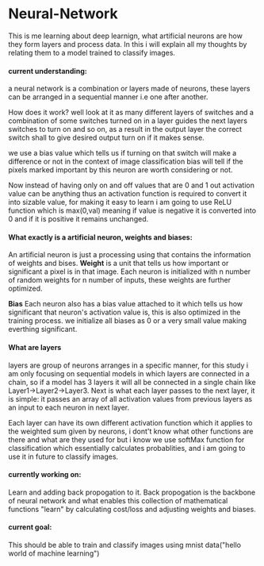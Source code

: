 # Neural-Network

This is me learning about deep learnign, what artificial neurons are how they form layers and process data.
In this i will explain all my thoughts by relating them to a model trained to classify images.

<h4>current understanding:</h4>a neural network is a combination or layers made of neurons, these layers can be arranged in a sequential manner i.e one after another.

<p></p>How does it work? well look at it as many different layers of switches and a combination of some switches turned on in a layer guides the next layers switches to turn on and so on, as a result in the output layer the correct switch shall to give desired output turn on if it makes sense. 
<p></p>we use a bias value which tells us if turning on that switch will make a difference or not in the context of image classification bias will tell if the pixels marked important by this neuron are worth considering or not.
<p></p>Now instead of having only on and off values that are 0 and 1 out activation value can be anything thus an activation function is required to convert it into sizable value, for making it easy to learn i am going to use ReLU function which is max(0,val) meaning if value is negative it is converted into 0 and if it is positive it remains unchanged.
<h4>What exactly is a artificial neuron, weights and biases:</h4>
An artificial neuron is just a processing using that contains the information of weights and bises. 
<b>Weight</b>  is a unit that tells us how important or significant a pixel is in that image. Each neuron is initialized with n number of random weights for n number of inputs, these weights are further optimized.
<p></p>
<b>Bias</b> Each neuron also has a bias value attached to it which tells us how significant that neuron's activation value is, this is also optimized in the training process. we initialize all biases as 0 or a very small value making everthing significant.

<h4>What are layers</h4>
layers are group of neurons arranges in a specific manner, for this study i am only focusing on sequential models in which layers are connected in a chain, so if a model has 3 layers it will all be connected in a single chain like Layer1->Layer2->Layer3. Next is what each layer passes to the next layer, it is simple: it passes an array of all activation values from previous layers as an input to each neuron in next layer. 
<p></p>Each layer can have its own different activation function which it applies to the weighted sum given by neurons, i dont't know what other functions are there and what are they used for but i know we use softMax function for classification which essentially calculates probablities, and i am going to use it in future to classify images.

<h4>currently working on:</h4> Learn and adding back propogation to it. Back propogation is the backbone of neural network and what enables this collection of mathematical functions "learn" by calculating cost/loss and adjusting weights and biases.

<h4>current goal:</h4> This should be able to train and classify images using mnist data("hello world of machine learning")
